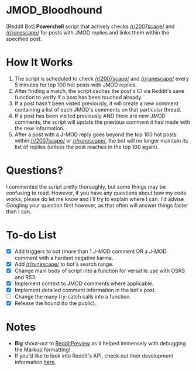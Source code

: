 # JMOD_Bloodhound
[Reddit Bot] **Powershell** script that actively checks [/r/2007scape/](https://www.reddit.com/r/2007scape/hot) and [/r/runescape/](https://www.reddit.com/r/runescape/hot) for posts with JMOD replies and links them within the specified post.

# How It Works
1. The script is scheduled to check [/r/2007scape/](https://www.reddit.com/r/2007scape/hot) and [/r/runescape/](https://www.reddit.com/r/runescape/hot) every 5 minutes for top 100 hot posts with JMOD replies.
2. After finding a match, the script caches the post's ID via Reddit's save function to verify if a post has been touched already.
3. If a post hasn't been visted previously, it will create a new comment containing a list of each JMOD's comments on that particular thread.
4. If a post has been visited previously AND there are new JMOD comments, the script will update the previous comment it had made with the new information.
5. After a post with a J-MOD reply goes beyond the top 100 hot posts within [/r/2007scape/](https://www.reddit.com/r/2007scape/hot) or [/r/runescape/](https://www.reddit.com/r/runescape/hot), the bot will no longer maintain its list of replies (unless the post reaches in the top 100 again).

# Questions?
I commented the script pretty thoroughly, but some things may be confusing to read. However, if you have any questions about how my code works, please do let me know and I'll try to explain where I can. I'd advise Googling your question first however, as that often will answer things faster than I can.

# To-do List
- [x] Add triggers to bot (more than 1 J-MOD comment OR a J-MOD comment with a hardset negative karma.
- [x] Add [/r/runescape/](https://www.reddit.com/r/runescape/hot) to bot's search range.
- [x] Change main body of script into a function for versatile use with OSRS and RS3.
- [x] Implement context to JMOD comments where applicable.
- [x] Implement detailed comment information in the bot's post.
- [ ] Change the many try-catch calls into a function.
- [x] Release the hound (to the public).

# Notes
* **Big** shout-out to [RedditPreview](http://redditpreview.com/) as it helped immensely with debugging the Markup formatting!
* If you'd like to look into Reddit's API, check out their development information [here](https://www.reddit.com/dev/api/).
